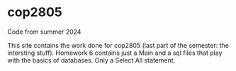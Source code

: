 # cop2805
Code from summer 2024

This site contains the work done for cop2805 (last part of the semester: the intersting stuff).
Homework 6 contains just a Main and a sql files that play with the basics of databases. Only a Select All statement.
